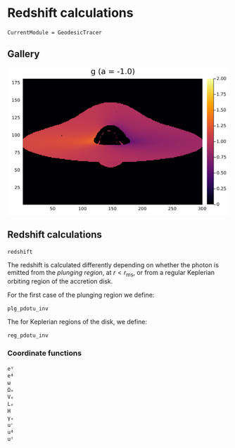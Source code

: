 # Redshift calculations

```@meta
CurrentModule = GeodesicTracer
```

## Gallery

![redshift](assets/redshift.gif)

## Redshift calculations

```@docs
redshift
```

The redshift is calculated differently depending on whether the photon is emitted from the *plunging region*, at $r < r_{\text{ms}}$, or from a regular Keplerian orbiting region of the accretion disk.

For the first case of the plunging region we define:

```@docs
plg_pdotu_inv
```

The for Keplerian regions of the disk, we define:

```@docs
reg_pdotu_inv
```

### Coordinate functions

```@docs
eⱽ
eᶲ
ω
Ωₑ
Vₑ
Lₑ
H
γₑ
uʳ
uᶲ
uᵗ
```